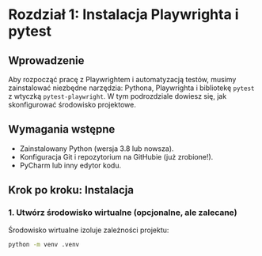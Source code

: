 # Rozdział 1: Instalacja Playwrighta i pytest

## Wprowadzenie
Aby rozpocząć pracę z Playwrightem i automatyzacją testów, musimy zainstalować niezbędne narzędzia: Pythona, Playwrighta i bibliotekę `pytest` z wtyczką `pytest-playwright`. W tym podrozdziale dowiesz się, jak skonfigurować środowisko projektowe.

## Wymagania wstępne
- Zainstalowany Python (wersja 3.8 lub nowsza).
- Konfiguracja Git i repozytorium na GitHubie (już zrobione!).
- PyCharm lub inny edytor kodu.

## Krok po kroku: Instalacja

### 1. Utwórz środowisko wirtualne (opcjonalne, ale zalecane)
Środowisko wirtualne izoluje zależności projektu:
```bash
python -m venv .venv